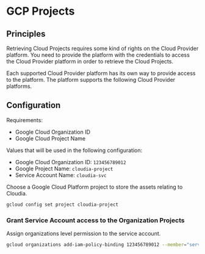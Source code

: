 # GCP Projects

## Principles

Retrieving Cloud Projects requires some kind of rights on the Cloud Provider platform. You need to provide the platform with the credentials to access the Cloud Provider platform in order to retrieve the Cloud Projects.

Each supported Cloud Provider platform has its own way to provide access to the platform. The platform supports the following Cloud Provider platforms.

## Configuration

Requirements:

* Google Cloud Organization ID
* Google Cloud Project Name

Values that will be used in the following configuration:

* Google Cloud Organization ID: `123456789012`
* Google Project Name: `cloudia-project`
* Service Account Name: `cloudia-svc`

Choose a Google Cloud Platform project to store the assets relating to Cloudia.

```bash
gcloud config set project cloudia-project
```

### Grant Service Account access to the Organization Projects

Assign organizations level permission to the service account.

```bash
gcloud organizations add-iam-policy-binding 123456789012 --member="serviceAccount:cloudia-svc@cloudia-project.iam.gserviceaccount.com" --role="roles/resourcemanager.folderViewer"
```
